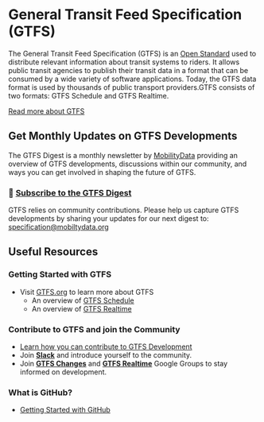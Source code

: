 # General Transit Feed Specification (GTFS) 
The General Transit Feed Specification (GTFS) is an [Open Standard](https://www.interoperablemobility.org/definitions/#open_standard) used to distribute relevant information about transit systems to riders. It allows public transit agencies to publish their transit data in a format that can be consumed by a wide variety of software applications. Today, the GTFS data format is used by thousands of public transport providers.GTFS consists of two formats: GTFS Schedule and GTFS Realtime.

[Read more about GTFS](https://gtfs.org/)

## Get Monthly Updates on GTFS Developments
The GTFS Digest is a monthly newsletter by [MobilityData](https://mobilitydata.org/) providing an overview of GTFS developments, discussions within our community, and ways you can get involved in shaping the future of GTFS.

### **🔔 [Subscribe to the GTFS Digest](https://groups.google.com/g/gtfs-updates)**

GTFS relies on community contributions. Please help us capture GTFS developments by sharing your updates for our next digest to: [specification@mobiltydata.org](mailto:specification@mobiltydata.org)

## Useful Resources
### Getting Started with GTFS
- Visit [GTFS.org](https://gtfs.org/) to learn more about GTFS
  - An overview of [GTFS Schedule](https://gtfs.org/schedule/)
  - An overview of [GTFS Realtime](https://gtfs.org/realtime/)

### Contribute to GTFS and join the Community

- [Learn how you can contribute to GTFS Development](https://github.com/google/transit/blob/master/CONTRIBUTING.md)
- Join [__Slack__](https://share.mobilitydata.org/slack) and introduce yourself to the community.
- Join [__GTFS Changes__](https://groups.google.com/g/gtfs-changes) and [__GTFS Realtime__](https://groups.google.com/g/gtfs-realtime) Google Groups to stay informed on development.


### What is GitHub? 
* [Getting Started with GitHub](https://docs.github.com/en/get-started)
